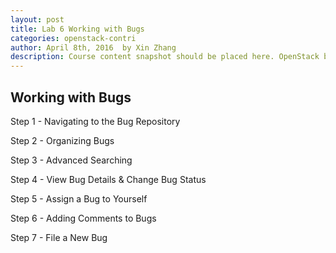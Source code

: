 ```yaml
---
layout: post
title: Lab 6 Working with Bugs
categories: openstack-contri
author: April 8th, 2016  by Xin Zhang
description: Course content snapshot should be placed here. OpenStack began in 2010 as a joint project of Rackspace Hosting and NASA.
---
```


## Working with Bugs

Step 1 - Navigating to the Bug Repository

Step 2 - Organizing Bugs

Step 3 - Advanced Searching

Step 4 - View Bug Details & Change Bug Status

Step 5 - Assign a Bug to Yourself

Step 6 - Adding Comments to Bugs

Step 7 - File a New Bug